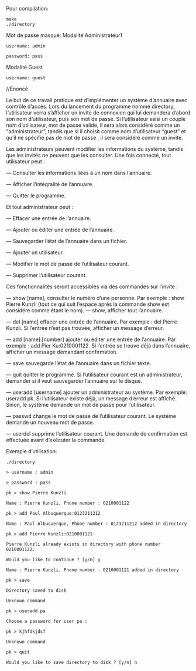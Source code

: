 Pour compilation:

    make
    ./directory

Mot de passe masqué:
Modalité Administrateur1

    username: admin

    password: pass

Modalité Guest

    username: guest

//Énoncé


Le but de ce travail pratique est d’implémenter un système d’annuaire avec
contrôle d’accès. Lors du lancement du programme nommé directory, l’utilisateur verra s’afficher un invite de connexion qui lui demandera d’abord son nom
d’utilisateur, puis son mot de passe. Si l’utilisateur saisi un couple nom d’utilisateur, mot de passe valide, il sera alors considéré comme un “administrateur”,
tandis que si il choisit comme nom d’utilisateur “guest” et qu’il ne spécifie pas
de mot de passe , il sera considéré comme un invité.

Les administrateurs peuvent modifier les informations du système, tandis que les
invités ne peuvent que les consulter. Une fois connecté, tout utilisateur peut :

— Consulter les informations liées à un nom dans l’annuaire.

— Afficher l’intégralité de l’annuaire.

— Quitter le programme.




Et tout administrateur peut :




— Effacer une entrée de l’annuaire.

— Ajouter ou éditer une entrée de l’annuaire.

— Sauvegarder l’état de l’annuaire dans un fichier.

— Ajouter un utilisateur.

— Modifier le mot de passe de l’utilisateur courant.

— Supprimer l’utilisateur courant.


Ces fonctionnalités seront accessibles via des commandes sur l’invite :


— show [name], consulter le numéro d’une personne. Par exemple : show
    Pierre Kunzli (tout ce qui suit l’espace après la commande show est
    considéré comme étant le nom).
— show, afficher tout l’annuaire.

— del [name] effacer une entrée de l’annuaire. Par exemple : del Pierre
    Kunzli. Si l’entrée n’est pas trouvée, afficher un message d’erreur.

— add [name]:[number] ajouter ou éditer une entrée de l’annuaire. Par
    exemple : add Pier Ku:0210001122. Si l’entrée se trouve déjà
    dans l’annuaire, afficher un message demandant confirmation.

— save sauvegarde l’état de l’annuaire dans un fichier texte.

— quit quitter le programme. Si l’utilisateur courant est un administrateur,
    demander si il veut sauvegarder l’annuaire sur le disque.

— useradd [username] ajouter un administrateur au système. 
    Par exemple:
    useradd pk. Si l’utilisateur existe déjà, un message d’erreur est affiché.
    Sinon, le système demande un mot de passe pour l’utilisateur.

— passwd change le mot de passe de l’utilisateur courant. Le système demande un nouveau     mot de passe.

— userdel supprime l’utilisateur courant. Une demande de confirmation
    est effectuée avant d’exécuter la commande.

Exemple d’utilisation:

    ./directory

    > username : admin

    > password : pass

    pk > show Pierre Kunzli

    Name : Pierre Kunzli, Phone number : 0210001122

    pk > add Paul Albuquerque:0123211212

    Name : Paul Albuquerque, Phone number : 0123211212 added in directory

    pk > add Pierre Kunzli:0210001121

    Pierre Kunzli already exists in directory with phone number 0210001122.

    Would you like to continue ? [y/n] y

    Name : Pierre Kunzli, Phone number : 0210001121 added in directory

    pk > save

    Directory saved to disk

    Unknown command

    pk > useradd pa

    Choose a password for user pa :

    pk > kjhfdkjdsf

    Unknown command

    pk > quit

    Would you like to save directory to disk ? [y/n] n



